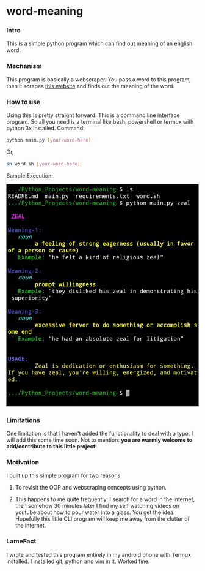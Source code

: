# word-meaning

### Intro

This is a simple python program which can find out meaning of an english word.
### Mechanism

This program is basically a webscraper.
You pass a word to this program, then it scrapes [this website](https://www.vocabulary.com/dictionary/)
and finds out the meaning of the word.

### How to use

Using this is pretty straight forward. This is a command line interface program. So all you need is a terminal like bash, powershell or termux with python 3x  installed.
Command:
```bash
python main.py [your-word-here]
```
Or,

```bash
sh word.sh [your-word-here]
```

Sample Execution:

![sample-execution](https://raw.githubusercontent.com/s-shifat/word-meaning/main/assests/sample_execution.jpg)

### Limitations

One limitation is that I haven't added the functionality to deal with a typo. I will add this some time soon. Not to mention: **you are warmly welcome to add/contribute to this little project!**


### Motivation

I built up this simple program for two reasons:
1. To revisit the OOP and webscraping concepts using python.

2. This happens to me quite frequently: I search for a word in the internet, then somehow 30 minutes later I find my self watching videos on youtube about how to pour water into a glass. You get the idea. Hopefully this little CLI program will keep me away from the clutter of the internet. 

### LameFact
I wrote and tested this program entirely in my android phone with Termux installed. I installed git, python and vim in it. Worked fine.
